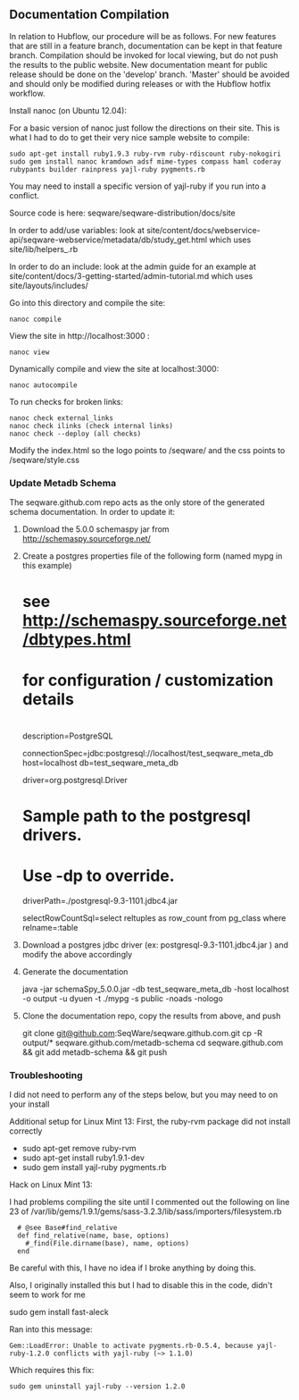 ## Documentation Compilation

In relation to Hubflow, our procedure will be as follows. For new features that 
are still in a feature branch, documentation can be kept in that feature branch. 
Compilation should be invoked for local viewing, but do not push the results to 
the public website. New documentation meant for public release should be done on 
the 'develop' branch. 'Master' should be avoided and should only be modified 
during releases or with the Hubflow hotfix workflow.

Install nanoc (on Ubuntu 12.04):

For a basic version of nanoc just follow the directions on their site. This is
what I had to do to get their very nice sample website to compile:

    sudo apt-get install ruby1.9.3 ruby-rvm ruby-rdiscount ruby-nokogiri
    sudo gem install nanoc kramdown adsf mime-types compass haml coderay rubypants builder rainpress yajl-ruby pygments.rb 

You may need to install a specific version of yajl-ruby if you run into a conflict.

Source code is here:
seqware/seqware-distribution/docs/site

In order to add/use variables:
look at site/content/docs/webservice-api/seqware-webservice/metadata/db/study_get.html which uses site/lib/helpers_.rb

In order to do an include:
look at the admin guide for an example at site/content/docs/3-getting-started/admin-tutorial.md which uses site/layouts/includes/

Go into this directory and compile the site:

    nanoc compile

View the site in http://localhost:3000 :

    nanoc view

Dynamically compile and view the site at localhost:3000:

    nanoc autocompile

To run checks for broken links:

    nanoc check external_links
    nanoc check ilinks (check internal links)
    nanoc check --deploy (all checks)

Modify the index.html so the logo points to /seqware/ and the css points to /seqware/style.css

### Update Metadb Schema

The seqware.github.com repo acts as the only store of the generated schema documentation. 
In order to update it:

1. Download the 5.0.0 schemaspy jar from http://schemaspy.sourceforge.net/ 
2. Create a postgres properties file of the following form (named mypg in this example)

	#
	# see http://schemaspy.sourceforge.net/dbtypes.html
	# for configuration / customization details
	#

	description=PostgreSQL

	connectionSpec=jdbc:postgresql://localhost/test_seqware_meta_db
	host=localhost
	db=test_seqware_meta_db

	driver=org.postgresql.Driver

	# Sample path to the postgresql drivers.
	# Use -dp to override.
	driverPath=./postgresql-9.3-1101.jdbc4.jar

	selectRowCountSql=select reltuples as row_count from pg_class where relname=:table

3. Download a postgres jdbc driver (ex: postgresql-9.3-1101.jdbc4.jar ) and modify the above accordingly
4. Generate the documentation 

    java -jar schemaSpy_5.0.0.jar -db test_seqware_meta_db -host localhost -o output -u dyuen -t ./mypg -s public -noads -nologo

5. Clone the documentation repo, copy the results from above, and push

    git clone git@github.com:SeqWare/seqware.github.com.git
    cp -R output/* seqware.github.com/metadb-schema
    cd seqware.github.com && git add metadb-schema && git push


### Troubleshooting 

I did not need to perform any of the steps below, but you may need to on your install

Additional setup for Linux Mint 13:
First, the ruby-rvm package did not install correctly
* sudo apt-get remove ruby-rvm 
* sudo apt-get install ruby1.9.1-dev
* sudo gem install yajl-ruby pygments.rb 

Hack on Linux Mint 13:

I had problems compiling the site until I commented out the following on line 23 of /var/lib/gems/1.9.1/gems/sass-3.2.3/lib/sass/importers/filesystem.rb

      # @see Base#find_relative
      def find_relative(name, base, options)
        #_find(File.dirname(base), name, options)
      end

Be careful with this, I have no idea if I broke anything by doing this.

Also, I originally installed this but I had to disable this in the code, didn't seem to work for me

sudo gem install fast-aleck 

Ran into this message:

    Gem::LoadError: Unable to activate pygments.rb-0.5.4, because yajl-ruby-1.2.0 conflicts with yajl-ruby (~> 1.1.0)

Which requires this fix:

    sudo gem uninstall yajl-ruby --version 1.2.0
